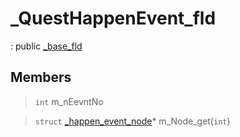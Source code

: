 # _QuestHappenEvent_fld
: public [_base_fld](lua/classes/_base_fld.md)
 
## Members
 
> `int` m_nEevntNo
 
> `struct` [_happen_event_node](lua/classes/_happen_event_node.md)* m_Node_get(`int`)
 
